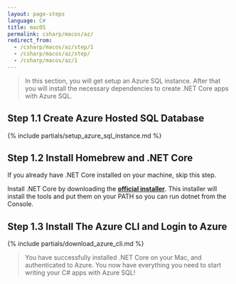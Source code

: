 ```yaml
---
layout: page-steps
language: C#
title: macOS
permalink: csharp/macos/az/
redirect_from:
  - /csharp/macos/az/step/1
  - /csharp/macos/az/step/
  - /csharp/macos/az/1
---
```


> In this section, you will get setup an Azure SQL instance. After that you will install the necessary dependencies to create .NET Core apps with Azure SQL.

## Step 1.1 Create Azure Hosted SQL Database

{% include partials/setup_azure_sql_instance.md %}

## Step 1.2 Install Homebrew and .NET Core

If you already have .NET Core installed on your machine, skip this step.

Install .NET Core by downloading the **[official installer](https://download.microsoft.com/download/0/F/D/0FD852A4-7EA1-4E2A-983A-0484AC19B92C/dotnet-sdk-2.0.0-osx-gs-x64.pkg)**. This installer will install the tools and put them on your PATH so you can run dotnet from the Console.

## Step 1.3 Install The Azure CLI and Login to Azure

{% include partials/download_azure_cli.md %}

> You have successfully installed .NET Core on your Mac, and authenticated to Azure. You now have everything you need to start writing your C# apps with Azure SQL!